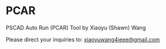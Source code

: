 # PCAR
PSCAD Auto Run (PCAR) Tool by Xiaoyu (Shawn) Wang

Please direct your inquiries to: xiaoyuwang4ieee@gmail.com
